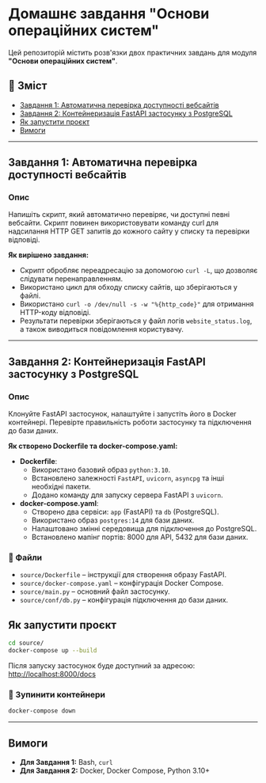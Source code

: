 # Домашнє завдання "Основи операційних систем"

Цей репозиторій містить розв'язки двох практичних завдань для модуля **"Основи операційних систем"**.

## 📌 Зміст
- [Завдання 1: Автоматична перевірка доступності вебсайтів](#завдання-1-автоматична-перевірка-доступності-вебсайтів)
- [Завдання 2: Контейнеризація FastAPI застосунку з PostgreSQL](#завдання-2-контейнеризація-fastapi-застосунку-з-postgresql)
- [Як запустити проєкт](#як-запустити-проєкт)
- [Вимоги](#вимоги)

---

## Завдання 1: Автоматична перевірка доступності вебсайтів

### Опис

Напишіть скрипт, який автоматично перевіряє, чи доступні певні вебсайти. Скрипт повинен використовувати команду curl для надсилання HTTP GET запитів до кожного сайту у списку та перевірки відповіді.

**Як вирішено завдання:**
- Скрипт обробляє переадресацію за допомогою `curl -L`, що дозволяє слідувати перенаправленням.
- Використано цикл для обходу списку сайтів, що зберігаються у файлі.
- Використано `curl -o /dev/null -s -w "%{http_code}"` для отримання HTTP-коду відповіді.
- Результати перевірки зберігаються у файл логів `website_status.log`, а також виводиться повідомлення користувачу.

---

## Завдання 2: Контейнеризація FastAPI застосунку з PostgreSQL

### Опис

Клонуйте FastAPI застосунок, налаштуйте і запустіть його в Docker контейнері. Перевірте правильність роботи застосунку та підключення до бази даних.

**Як створено Dockerfile та docker-compose.yaml:**
- **Dockerfile**:
  - Використано базовий образ `python:3.10`.
  - Встановлено залежності `FastAPI`, `uvicorn`, `asyncpg` та інші необхідні пакети.
  - Додано команду для запуску сервера FastAPI з `uvicorn`.
- **docker-compose.yaml**:
  - Створено два сервіси: `app` (FastAPI) та `db` (PostgreSQL).
  - Використано образ `postgres:14` для бази даних.
  - Налаштовано змінні середовища для підключення до PostgreSQL.
  - Встановлено мапінг портів: 8000 для API, 5432 для бази даних.

### 📂 Файли
- `source/Dockerfile` – інструкції для створення образу FastAPI.
- `source/docker-compose.yaml` – конфігурація Docker Compose.
- `source/main.py` – основний файл застосунку.
- `source/conf/db.py` – конфігурація підключення до бази даних.

## Як запустити проєкт
```bash
cd source/
docker-compose up --build
```

Після запуску застосунок буде доступний за адресою: [http://localhost:8000/docs](http://localhost:8000/docs)

### 🔄 Зупинити контейнери
```bash
docker-compose down
```

---

## Вимоги
- **Для Завдання 1:** Bash, `curl`
- **Для Завдання 2:** Docker, Docker Compose, Python 3.10+
